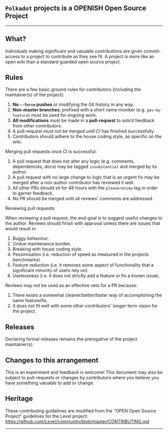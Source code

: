 ## `Polkadot` projects is a **OPENISH Open Source Project**
-----------------------------------------

## What?

Individuals making significant and valuable contributions are given commit-access to a project to contribute as they see fit. A project is more like an open wiki than a standard guarded open source project.

## Rules

There are a few basic ground-rules for contributors (including the maintainer(s) of the project):

1. **No `--force` pushes** or modifying the Git history in any way.
1. **Non-master branches**, prefixed with a short name moniker (e.g. `gav-my-feature`) must be used for ongoing work.
1. **All modifications** must be made in a **pull-request** to solicit feedback from other contributors.
1. A pull-request *must not be merged until CI* has finished successfully.
1. Contributors should adhere to the house coding style, as specific on the wiki.

Merging pull requests once CI is successful:

1. A pull request that does not alter any logic (e.g. comments, dependencies, docs) may be tagged `insubstantial` and merged by its author.
1. A pull request with no large change to logic that is an urgent fix may be merged after a non-author contributor has reviewed it well.
1. All other PRs should sit for 48 hours with the `pleasereview` tag in order to garner feedback.
1. No PR should be merged until all reviews' comments are addressed.

Reviewing pull requests:

When reviewing a pull request, the end-goal is to suggest useful changes to the author. Reviews should finish with approval unless there are issues that would result in:

1. Buggy behaviour.
1. Undue maintenance burden.
1. Breaking with house coding style.
1. Pessimisation (i.e. reduction of speed as measured in the projects benchmarks).
1. Feature reduction (i.e. it removes some aspect of functionality that a significant minority of users rely on).
1. Uselessness (i.e. it does not strictly add a feature or fix a known issue).

Reviews may not be used as an effective veto for a PR because:

1. There exists a somewhat cleaner/better/faster way of accomplishing the same feature/fix.
1. It does not fit well with some other contributors' longer-term vision for the project.

## Releases

Declaring formal releases remains the prerogative of the project maintainer(s).

## Changes to this arrangement

This is an experiment and feedback is welcome! This document may also be subject to pull-requests or changes by contributors where you believe you have something valuable to add or change.

## Heritage

These contributing guidelines are modified from the "OPEN Open Source Project" guidelines for the Level project: https://github.com/Level/community/blob/master/CONTRIBUTING.md

-----------------------------------------
